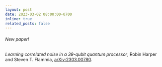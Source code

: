 ```yaml
---
layout: post
date: 2023-03-02 08:00:00-0700
inline: true
related_posts: false
---
```


###### New paper! 

*Learning correlated noise in a 39-qubit quantum processor*, Robin Harper and Steven T. Flammia, [arXiv:2303.00780](https://arxiv.org/abs/2303.00780).
